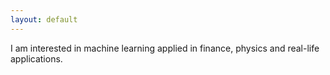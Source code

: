 ```yaml
---
layout: default
---
```


<!-- (comment) the image below can be found in img folder of this very project-->
<!-- ![i_am_a_fox](/img/example/example.jpg){: style="float: right; margin: 0px 20px; width: 204px; height: 240px" } -->

I am interested in machine learning applied in finance, physics and real-life applications.

<!-- ## <span style="color:darkblue">News </span> -->

<!-- * This cool [thing](https://szalmaf.github.io)
* That cool [thing](https://szalmaf.github.io)  -->
